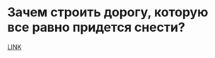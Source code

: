 # Зачем строить дорогу, которую все равно придется снести?



[LINK](https://varlamov.ru/1514649.html)